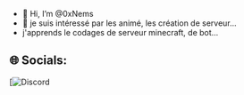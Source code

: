 - 👋 Hi, I’m @0xNems
- 👀 je suis intéressé par les animé, les création de serveur...
- j'apprends le codages de serveur minecraft, de bot...
<!---
Oublie pas de me donner des conseilles sur discord 
--->
## 🌐 Socials:
[![Discord](https://discord.gg/jPxA278d3P)
